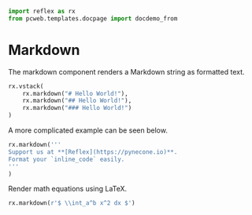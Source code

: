 ```python exec
import reflex as rx
from pcweb.templates.docpage import docdemo_from
```

# Markdown

The markdown component renders a Markdown string as formatted text.

```python demo
rx.vstack(
    rx.markdown("# Hello World!"),
    rx.markdown("## Hello World!"),
    rx.markdown("### Hello World!")
)
```

A more complicated example can be seen below.

```python demo
rx.markdown('''
Support us at **[Reflex](https://pynecone.io)**.
Format your `inline_code` easily.
'''
)
```

Render math equations using LaTeX.

```python demo
rx.markdown(r'$ \\int_a^b x^2 dx $')
```
